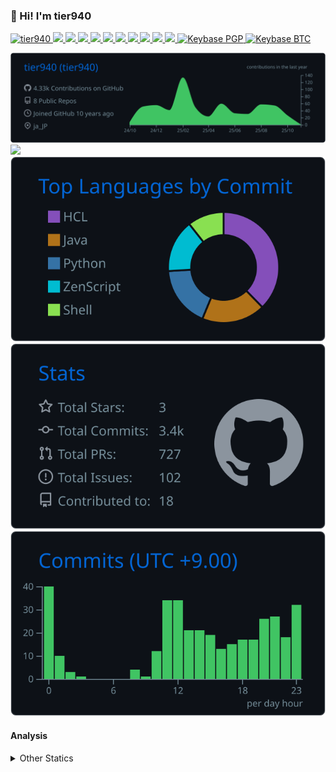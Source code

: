 ### 👋 Hi! I'm tier940

<p align="left"> 
  <a href="https://github.com/tier940/tier940/">
    <img src="https://komarev.com/ghpvc/?username=tier940" alt="tier940" />
  </a>
  <a href="http://twitter.com/tier940">
    <img height="20" src="https://img.shields.io/twitter/follow/tier940?label=Twitter&logo=twitter&style=flat" />
  </a>
  <a href="https://github.com/tier940">
    <img height="20" src="https://img.shields.io/github/followers/tier940?label=follow&logo=github&style=flat" />
  </a>
  <a href="https://www.reddit.com/user/tier940">
    <img height="20" src="https://img.shields.io/reddit/user-karma/combined/tier940?label=Reddit&logo=reddit&style=flat" />
  </a>
  <a href="https://stackoverflow.com/users/17317833/tier940">
    <img height="20" src="https://img.shields.io/stackexchange/stackoverflow/r/17317833?label=StackOverflow&logo=stack-overflow&style=flat" />
  </a>
  <a href="https://zenn.dev/tier940">
    <img height="20" src="https://zenn.badge.nikaera.com/s/tier940/likes" />
  </a>
  <a href="https://zenn.dev/tier940">
    <img height="20" src="https://zenn.badge.nikaera.com/s/tier940/followers" />
  </a>
  <a href="https://zenn.dev/tier940">
    <img height="20" src="https://zenn.badge.nikaera.com/s/tier940/articles" />
  </a>
  <a href="http://qiita.com/tier940">
    <img height="20" src="https://qiita-badge.apiapi.app/s/tier940/posts.svg" />
  </a>
  <a href="http://qiita.com/tier940">
    <img height="20" src="https://qiita-badge.apiapi.app/s/tier940/contributions.svg" />
  </a>
  <a href="https://github.com/tier940/tier940/">
    <img height="20" src="https://github.com/tier940/tier940/actions/workflows/main.yml/badge.svg" />
  </a>
  <a href="https://keybase.io/tier940">
    <img alt="Keybase PGP" src="https://img.shields.io/keybase/pgp/tier940">
  </a>
  <a href="https://keybase.io/tier940">
    <img alt="Keybase BTC" src="https://img.shields.io/keybase/btc/tier940">
  </a>
</p>

[![](https://raw.githubusercontent.com/tier940/tier940/main/profile-summary-card-output/github_dark/0-profile-details.svg)](https://github.com/vn7n24fzkq/github-profile-summary-cards)
[![](https://raw.githubusercontent.com/tier940/tier940/main/profile-summary-card-output/github_dark/1-repos-per-language.svg)](https://github.com/vn7n24fzkq/github-profile-summary-cards) [![](https://raw.githubusercontent.com/tier940/tier940/main/profile-summary-card-output/github_dark/2-most-commit-language.svg)](https://github.com/vn7n24fzkq/github-profile-summary-cards)
[![](https://raw.githubusercontent.com/tier940/tier940/main/profile-summary-card-output/github_dark/3-stats.svg)](https://github.com/vn7n24fzkq/github-profile-summary-cards) [![](https://raw.githubusercontent.com/tier940/tier940/main/profile-summary-card-output/github_dark/4-productive-time.svg)](https://github.com/vn7n24fzkq/github-profile-summary-cards)


#### Analysis
<!-- <img height="150" src="https://github.com/tier940/tier940/blob/master/images/stat.svg" alt="Alternative Text"/> -->

<details>
  <summary>Other Statics</summary>
  <!--START_SECTION:waka-->
![Code Time](http://img.shields.io/badge/Code%20Time-4%2C251%20hrs%207%20mins-blue)

**🐱 My GitHub Data** 

> 📦 33.7 kB Used in GitHub's Storage 
 > 
> 💼 Opted to Hire
 > 
> 📜 8 Public Repositories 
 > 
> 🔑 5 Private Repositories 
 > 
**I'm an Early 🐤** 

```text
🌞 Morning                157 commits         ██████░░░░░░░░░░░░░░░░░░░   22.30 % 
🌆 Daytime                277 commits         ██████████░░░░░░░░░░░░░░░   39.35 % 
🌃 Evening                199 commits         ███████░░░░░░░░░░░░░░░░░░   28.27 % 
🌙 Night                  71 commits          ███░░░░░░░░░░░░░░░░░░░░░░   10.09 % 
```
📅 **I'm Most Productive on Friday** 

```text
Monday                   56 commits          ██░░░░░░░░░░░░░░░░░░░░░░░   07.95 % 
Tuesday                  84 commits          ███░░░░░░░░░░░░░░░░░░░░░░   11.93 % 
Wednesday                100 commits         ████░░░░░░░░░░░░░░░░░░░░░   14.20 % 
Thursday                 59 commits          ██░░░░░░░░░░░░░░░░░░░░░░░   08.38 % 
Friday                   192 commits         ███████░░░░░░░░░░░░░░░░░░   27.27 % 
Saturday                 72 commits          ███░░░░░░░░░░░░░░░░░░░░░░   10.23 % 
Sunday                   141 commits         █████░░░░░░░░░░░░░░░░░░░░   20.03 % 
```


📊 **This Week I Spent My Time On** 

```text
🕑︎ Time Zone: Asia/Tokyo

💬 Programming Languages: 
Other                    33 hrs 44 mins      ██████████████████████░░░   87.39 % 
Java                     2 hrs 49 mins       ██░░░░░░░░░░░░░░░░░░░░░░░   07.30 % 
YAML                     1 hr 2 mins         █░░░░░░░░░░░░░░░░░░░░░░░░   02.68 % 
Markdown                 15 mins             ░░░░░░░░░░░░░░░░░░░░░░░░░   00.68 % 
MCLang                   12 mins             ░░░░░░░░░░░░░░░░░░░░░░░░░   00.54 % 

🔥 Editors: 
Edge                     33 hrs 38 mins      ██████████████████████░░░   87.13 % 
IntelliJ IDEA            3 hrs 14 mins       ██░░░░░░░░░░░░░░░░░░░░░░░   08.40 % 
VS Code                  1 hr 43 mins        █░░░░░░░░░░░░░░░░░░░░░░░░   04.48 % 

💻 Operating System: 
Windows                  36 hrs 4 mins       ███████████████████████░░   93.45 % 
Mac                      2 hrs 31 mins       ██░░░░░░░░░░░░░░░░░░░░░░░   06.55 % 
```

**I Mostly Code in Java** 

```text
Java                     13 repos            ████████████░░░░░░░░░░░░░   46.43 % 
Python                   2 repos             ██░░░░░░░░░░░░░░░░░░░░░░░   07.14 % 
ZenScript                2 repos             ██░░░░░░░░░░░░░░░░░░░░░░░   07.14 % 
Astro                    1 repo              █░░░░░░░░░░░░░░░░░░░░░░░░   03.57 % 
HTML                     1 repo              █░░░░░░░░░░░░░░░░░░░░░░░░   03.57 % 
```



**Timeline**

![Lines of Code chart](https://raw.githubusercontent.com/tier940/tier940/main/assets/bar_graph.png)


 Last Updated on 06/08/2024 00:59:42 UTC
<!--END_SECTION:waka-->
</details>

